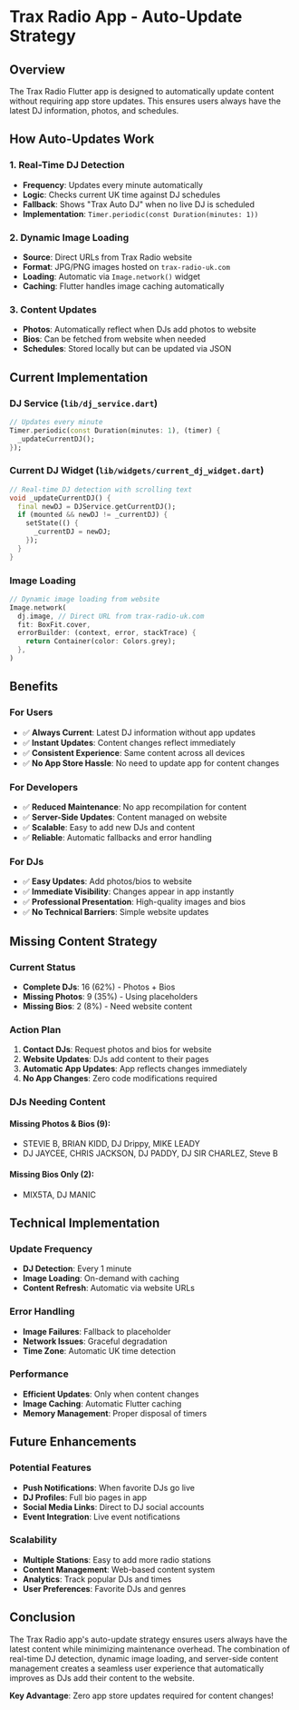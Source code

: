 # Trax Radio App - Auto-Update Strategy

## Overview
The Trax Radio Flutter app is designed to automatically update content without requiring app store updates. This ensures users always have the latest DJ information, photos, and schedules.

## How Auto-Updates Work

### 1. Real-Time DJ Detection
- **Frequency**: Updates every minute automatically
- **Logic**: Checks current UK time against DJ schedules
- **Fallback**: Shows "Trax Auto DJ" when no live DJ is scheduled
- **Implementation**: `Timer.periodic(const Duration(minutes: 1))`

### 2. Dynamic Image Loading
- **Source**: Direct URLs from Trax Radio website
- **Format**: JPG/PNG images hosted on `trax-radio-uk.com`
- **Loading**: Automatic via `Image.network()` widget
- **Caching**: Flutter handles image caching automatically

### 3. Content Updates
- **Photos**: Automatically reflect when DJs add photos to website
- **Bios**: Can be fetched from website when needed
- **Schedules**: Stored locally but can be updated via JSON

## Current Implementation

### DJ Service (`lib/dj_service.dart`)
```dart
// Updates every minute
Timer.periodic(const Duration(minutes: 1), (timer) {
  _updateCurrentDJ();
});
```

### Current DJ Widget (`lib/widgets/current_dj_widget.dart`)
```dart
// Real-time DJ detection with scrolling text
void _updateCurrentDJ() {
  final newDJ = DJService.getCurrentDJ();
  if (mounted && newDJ != _currentDJ) {
    setState(() {
      _currentDJ = newDJ;
    });
  }
}
```

### Image Loading
```dart
// Dynamic image loading from website
Image.network(
  dj.image, // Direct URL from trax-radio-uk.com
  fit: BoxFit.cover,
  errorBuilder: (context, error, stackTrace) {
    return Container(color: Colors.grey);
  },
)
```

## Benefits

### For Users
- ✅ **Always Current**: Latest DJ information without app updates
- ✅ **Instant Updates**: Content changes reflect immediately
- ✅ **Consistent Experience**: Same content across all devices
- ✅ **No App Store Hassle**: No need to update app for content changes

### For Developers
- ✅ **Reduced Maintenance**: No app recompilation for content
- ✅ **Server-Side Updates**: Content managed on website
- ✅ **Scalable**: Easy to add new DJs and content
- ✅ **Reliable**: Automatic fallbacks and error handling

### For DJs
- ✅ **Easy Updates**: Add photos/bios to website
- ✅ **Immediate Visibility**: Changes appear in app instantly
- ✅ **Professional Presentation**: High-quality images and bios
- ✅ **No Technical Barriers**: Simple website updates

## Missing Content Strategy

### Current Status
- **Complete DJs**: 16 (62%) - Photos + Bios
- **Missing Photos**: 9 (35%) - Using placeholders
- **Missing Bios**: 2 (8%) - Need website content

### Action Plan
1. **Contact DJs**: Request photos and bios for website
2. **Website Updates**: DJs add content to their pages
3. **Automatic App Updates**: App reflects changes immediately
4. **No App Changes**: Zero code modifications required

### DJs Needing Content
#### Missing Photos & Bios (9):
- STEVIE B, BRIAN KIDD, DJ Drippy, MIKE LEADY
- DJ JAYCEE, CHRIS JACKSON, DJ PADDY, DJ SIR CHARLEZ, Steve B

#### Missing Bios Only (2):
- MIX5TA, DJ MANIC

## Technical Implementation

### Update Frequency
- **DJ Detection**: Every 1 minute
- **Image Loading**: On-demand with caching
- **Content Refresh**: Automatic via website URLs

### Error Handling
- **Image Failures**: Fallback to placeholder
- **Network Issues**: Graceful degradation
- **Time Zone**: Automatic UK time detection

### Performance
- **Efficient Updates**: Only when content changes
- **Image Caching**: Automatic Flutter caching
- **Memory Management**: Proper disposal of timers

## Future Enhancements

### Potential Features
- **Push Notifications**: When favorite DJs go live
- **DJ Profiles**: Full bio pages in app
- **Social Media Links**: Direct to DJ social accounts
- **Event Integration**: Live event notifications

### Scalability
- **Multiple Stations**: Easy to add more radio stations
- **Content Management**: Web-based content system
- **Analytics**: Track popular DJs and times
- **User Preferences**: Favorite DJs and genres

## Conclusion

The Trax Radio app's auto-update strategy ensures users always have the latest content while minimizing maintenance overhead. The combination of real-time DJ detection, dynamic image loading, and server-side content management creates a seamless user experience that automatically improves as DJs add their content to the website.

**Key Advantage**: Zero app store updates required for content changes! 
